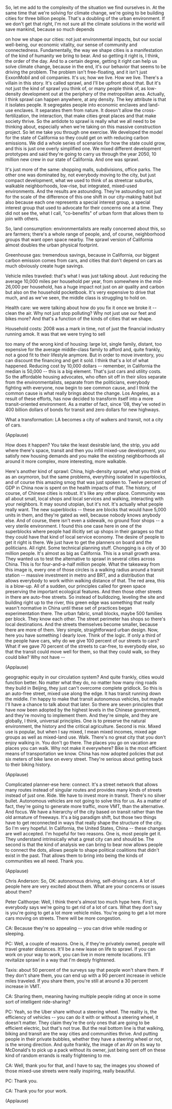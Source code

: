 
So, let me add to the complexity
of the situation we find ourselves in.
At the same time that we&#39;re solving
for climate change,
we&#39;re going to be building cities
for three billion people.
That&#39;s a doubling
of the urban environment.
If we don&#39;t get that right,
I&#39;m not sure all the climate solutions
in the world will save mankind,
because so much depends

on how we shape our cities:
not just environmental impacts,
but our social well-being,
our economic vitality,
our sense of community and connectedness.
Fundamentally, the way we shape cities
is a manifestation
of the kind of humanity we bring to bear.
And so getting it right is, I think,
the order of the day.
And to a certain degree, getting it right
can help us solve climate change,
because in the end,
it&#39;s our behavior that seems
to be driving the problem.
The problem isn&#39;t free-floating,
and it isn&#39;t just ExxonMobil
and oil companies.
It&#39;s us; how we live.
How we live.
There&#39;s a villain in this story.
It&#39;s called sprawl,
and I&#39;ll be upfront about that.
But it&#39;s not just the kind of sprawl
you think of, or many people think of,
as low-density development
out at the periphery
of the metropolitan area.
Actually, I think sprawl can happen
anywhere, at any density.
The key attribute
is that it isolates people.
It segregates people
into economic enclaves
and land-use enclaves.
It separates them from nature.
It doesn&#39;t allow the cross-fertilization,
the interaction,
that make cities great places
and that make society thrive.
So the antidote to sprawl is really
what we all need to be thinking about,
especially when we&#39;re taking on
this massive construction project.
So let me take you through one exercise.
We developed the model
for the state of California
so they could get on
with reducing carbon emissions.
We did a whole series of scenarios
for how the state could grow,
and this is just one
overly simplified one.
We mixed different development prototypes
and said they&#39;re going to carry us
through the year 2050,
10 million new crew
in our state of California.
And one was sprawl.

It&#39;s just more of the same:
shopping malls, subdivisions,
office parks.
The other one was dominated by,
not everybody moving to the city,
but just compact development,
what we used to think of
as streetcar suburbs,
walkable neighborhoods,
low-rise, but integrated,
mixed-used environments.
And the results are astounding.
They&#39;re astounding not just
for the scale of the difference
of this one shift
in our city-making habit
but also because each one represents
a special interest group,
a special interest group
that used to advocate for their concerns
one at a time.
They did not see the, what I call,
&quot;co-benefits&quot; of urban form
that allows them to join with others.

So, land consumption:
environmentalists are really
concerned about this,
so are farmers;
there&#39;s a whole range of people,
and, of course, neighborhood groups
that want open space nearby.
The sprawl version of California
almost doubles the urban
physical footprint.

Greenhouse gas: tremendous savings,
because in California, our biggest
carbon emission comes from cars,
and cities that don&#39;t depend
on cars as much
obviously create huge savings.

Vehicle miles traveled:
that&#39;s what I was just talking about.
Just reducing the average 10,000 miles
per household per year,
from somewhere
in the mid-26,000 per household,
has a huge impact
not just on air quality and carbon
but also on the household pocketbook.
It&#39;s very expensive to drive that much,
and as we&#39;ve seen,
the middle class is struggling to hold on.

Health care: we were talking about
how do you fix it once we broke it --
clean the air.
Why not just stop polluting?
Why not just use our feet and bikes more?
And that&#39;s a function of the kinds
of cities that we shape.

Household costs:
2008 was a mark in time,
not of just the financial
industry running amok.
It was that we were trying to sell

too many of the wrong kind of housing:
large lot, single family, distant,
too expensive for the average
middle-class family to afford
and, quite frankly, not a good fit
to their lifestyle anymore.
But in order to move inventory,
you can discount the financing
and get it sold.
I think that&#39;s a lot of what happened.
Reducing cost by 10,000 dollars --
remember, in California
the median is 50,000 --
this is a big element.
That&#39;s just cars and utility costs.
So the affordable housing advocates,
who often sit off in their silos
separate from the environmentalists,
separate from the politicians,
everybody fighting with everyone,
now begin to see common cause,
and I think the common cause
is what really brings about the change.
Los Angeles, as a result of these efforts,
has now decided to transform itself
into a more transit-oriented environment.
As a matter of fact, since &#39;08,
they&#39;ve voted in 400 billion dollars
of bonds for transit
and zero dollars for new highways.

What a transformation:
LA becomes a city of walkers and transit,
not a city of cars.

(Applause)

How does it happen?
You take the least
desirable land, the strip,
you add where there&#39;s space, transit
and then you infill mixed-use development,
you satisfy new housing demands
and you make the existing neighborhoods
all around it more complex,
more interesting, more walkable.

Here&#39;s another kind of sprawl:
China, high-density sprawl,
what you think of as an oxymoron,
but the same problems,
everything isolated in superblocks,
and of course this amazing smog
that was just spoken to.
Twelve percent of GDP
in China now is spent
on the health impacts of that.
The history, of course,
of Chinese cities is robust.
It&#39;s like any other place.
Community was all about small, local shops
and local services and walking,
interacting with your neighbors.
It may sound utopian, but it&#39;s not.
It&#39;s actually what people really want.
The new superblocks --
these are blocks that would have
5,000 units in them,
and they&#39;re gated as well,
because nobody knows anybody else.
And of course, there isn&#39;t even
a sidewalk, no ground floor shops --
a very sterile environment.
I found this one case
here in one of the superblocks
where people had illicitly set up
shops in their garages
so that they could have that kind
of local service economy.
The desire of people
to get it right is there.
We just have to get the planners
on board and the politicians.
All right. Some technical planning stuff.
Chongqing is a city of 30 million people.
It&#39;s almost as big as California.
This is a small growth area.
They wanted us to test
the alternative to sprawl
in several cities across China.
This is for four-and-a-half
million people.
What the takeaway from this image is,
every one of those circles
is a walking radius
around a transit station --
massive investment in metro and BRT,
and a distribution that allows everybody
to work within walking distance of that.
The red area, this is a blow-up.
All of a sudden, our principles
called for green space
preserving the important
ecological features.
And then those other streets in there
are auto-free streets.
So instead of bulldozing,
leveling the site
and building right up to the river,
this green edge was something
that really wasn&#39;t normative in China
until these set of practices
began experimentation there.
The urban fabric, small blocks,
maybe 500 families per block.
They know each other.
The street perimeter has shops
so there&#39;s local destinations.
And the streets themselves become smaller,
because there are more of them.
Very simple,
straightforward urban design.
Now, here you have something
I dearly love.
Think of the logic.
If only a third of the people have cars,
why do we give 100 percent
of our streets to cars?
What if we gave 70 percent of the streets
to car-free, to everybody else,
so that the transit
could move well for them,
so that they could walk,
so they could bike?
Why not have --

(Applause)

geographic equity
in our circulation system?
And quite frankly,
cities would function better.
No matter what they do,
no matter how many ring roads
they build in Beijing,
they just can&#39;t overcome
complete gridlock.
So this is an auto-free street,
mixed use along the edge.
It has transit running down the middle.
I&#39;m happy to make that transit
autonomous vehicles,
but maybe I&#39;ll have a chance
to talk about that later.
So there are seven principles
that have now been adopted
by the highest levels
in the Chinese government,
and they&#39;re moving to implement them.
And they&#39;re simple,
and they are globally,
I think, universal principles.
One is to preserve
the natural environment, the history
and the critical agriculture.
Second is mix.
Mixed use is popular,
but when I say mixed,
I mean mixed incomes, mixed age groups
as well as mixed-land use.
Walk.
There&#39;s no great city
that you don&#39;t enjoy walking in.
You don&#39;t go there.
The places you go on vacation
are places you can walk.
Why not make it everywhere?
Bike is the most efficient
means of transportation we know.
China has now adopted policies
that put six meters of bike lane
on every street.
They&#39;re serious about getting back
to their biking history.

(Applause)


Complicated planner-ese here:
connect.
It&#39;s a street network
that allows many routes
instead of singular routes
and provides many kinds of streets
instead of just one.
Ride.
We have to invest more in transit.
There&#39;s no silver bullet.
Autonomous vehicles are not
going to solve this for us.
As a matter of fact, they&#39;re going
to generate more traffic, more VMT,
than the alternative.
And focus.
We have a hierarchy of the city
based on transit
rather than the old armature of freeways.
It&#39;s a big paradigm shift,
but those two things
have to get reconnected
in ways that really shape
the structure of the city.
So I&#39;m very hopeful.
In California, the United States, China --
these changes are well accepted.
I&#39;m hopeful for two reasons.
One is, most people get it.
They understand intrinsically
what a great city can and should be.
The second is that the kind of analysis
we can bring to bear now
allows people to connect the dots,
allows people to shape
political coalitions
that didn&#39;t exist in the past.
That allows them to bring into being
the kinds of communities we all need.
Thank you.

(Applause)


Chris Anderson: So, OK:
autonomous driving, self-driving cars.
A lot of people here
are very excited about them.
What are your concerns
or issues about them?

Peter Calthorpe: Well, I think
there&#39;s almost too much hype here.
First is, everybody says
we&#39;re going to get rid of a lot of cars.
What they don&#39;t say is you&#39;re going
to get a lot more vehicle miles.
You&#39;re going to get a lot more
cars moving on streets.
There will be more congestion.

CA: Because they&#39;re so appealing --
you can drive while reading or sleeping.

PC: Well, a couple of reasons.
One is, if they&#39;re privately owned,
people will travel greater distances.
It&#39;ll be a new lease on life to sprawl.
If you can work on your way to work,
you can live in more remote locations.
It&#39;ll revitalize sprawl
in a way that I&#39;m deeply frightened.

Taxis:
about 50 percent of the surveys say
that people won&#39;t share them.
If they don&#39;t share them,
you can end up with a 90 percent
increase in vehicle miles traveled.
If you share them,
you&#39;re still at around
a 30 percent increase in VMT.

CA: Sharing them, meaning
having multiple people riding at once
in some sort of intelligent ride-sharing?

PC: Yeah, so the Uber share
without a steering wheel.
The reality is, the efficiency
of vehicles -- you can do it
with or without a steering wheel,
it doesn&#39;t matter.
They claim they&#39;re the only ones
that are going to be efficient electric,
but that&#39;s not true.
But the real bottom line
is that walking, biking and transit
are the way cities and communities thrive.
And putting people
in their private bubbles,
whether they have a steering wheel or not,
is the wrong direction.
And quite frankly,
the image of an AV on its way
to McDonald&#39;s to pick up a pack
without its owner,
just being sent off on these
kind of random errands
is really frightening to me.

CA: Well, thank you for that,
and I have to say, the images you showed
of those mixed-use streets
were really inspiring, really beautiful.

PC: Thank you.

CA: Thank you for your work.

(Applause)

